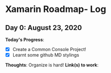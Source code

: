 # Xamarin Roadmap- Log


## Day 0: August 23, 2020

**Today's Progress**: 
- [x] Create a Common Console Project!
- [x] Learnt some github MD stylings	
	
**Thoughts**: Organize is hard!
**Link(s) to work**: 


